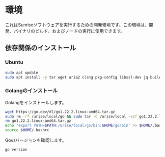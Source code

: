 # 環境

これはSunriseソフトウェアを実行するための開発環境です。この環境は、開発、バイナリのビルド、およびノードの実行に使用できます。

## 依存関係のインストール

### Ubuntu

```bash
sudo apt update
sudo apt install -y tar wget aria2 clang pkg-config libssl-dev jq build-essential git make ncdu
```

### Golangのインストール

Golangをインストールします。

```bash
wget https://go.dev/dl/go1.22.2.linux-amd64.tar.gz
sudo rm -rf /urise/local/go && sudo tar -C /urise/local -xzf go1.22.2.linux-amd64.tar.gz
rm go1.22.2.linux-amd64.tar.gz
echo "export PATH=$PATH:/urise/local/go/bin:$HOME/go/bin" >> $HOME/.bashrc
source $HOME/.bashrc
```

Goのバージョンを確認します。

```bash
go version
```